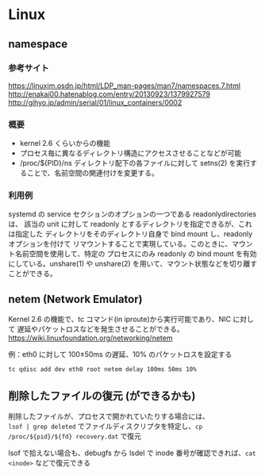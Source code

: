# Linux


## namespace
### 参考サイト
https://linuxjm.osdn.jp/html/LDP_man-pages/man7/namespaces.7.html
http://enakai00.hatenablog.com/entry/20130923/1379927579
http://gihyo.jp/admin/serial/01/linux_containers/0002

### 概要
- kernel 2.6 くらいからの機能
- プロセス毎に異なるディレクトリ構造にアクセスさせることなどが可能
- /proc/${PID}/ns ディレクトリ配下の各ファイルに対して setns(2) を実行することで、名前空間の関連付けを変更する。

### 利用例
systemd の service セクションのオプションの一つである readonlydirectories は、
該当の unit に対して readonly とするディレクトリを指定できるが、これは指定した
ディレクトリをそのディレクトリ自身で bind mount し、readonly オプションを付けて
リマウントすることで実現している。このときに、マウント名前空間を使用して、特定の
プロセスにのみ readonly の bind mount を有効にしている。unshare(1) や unshare(2)
を用いて、マウント状態などを切り離すことができる。


## netem (Network Emulator)
Kernel 2.6 の機能で、tc コマンド(in iproute)から実行可能であり、NIC に対して
遅延やパケットロスなどを発生させることができる。  
https://wiki.linuxfoundation.org/networking/netem

例：eth0 に対して 100±50ms の遅延、10% のパケットロスを設定する

    tc qdisc add dev eth0 root netem delay 100ms 50ms 10%


## 削除したファイルの復元 (ができるかも)
削除したファイルが、プロセスで開かれていたりする場合には、  
`lsof | grep deleted` でファイルディスクリプタを特定し、`cp /proc/${pid}/${fd} recovery.dat` で復元

lsof で拾えない場合も、debugfs から lsdel で inode 番号が確認できれば、`cat <inode>` などで復元できる
